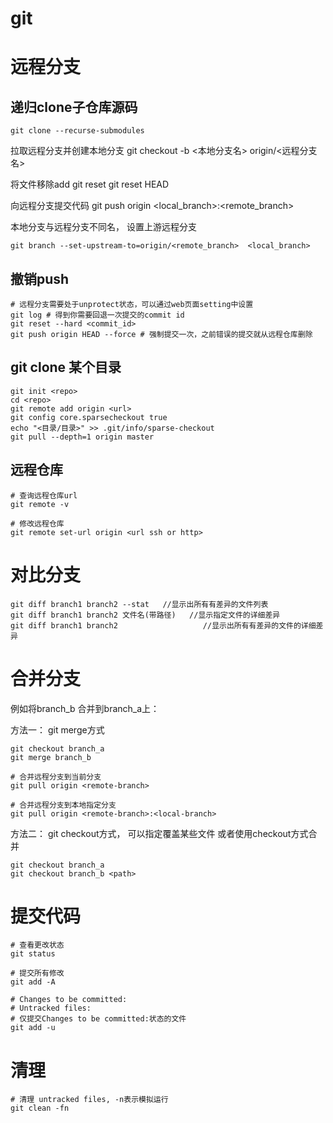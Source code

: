 

# git

# 远程分支

## 递归clone子仓库源码
```
git clone --recurse-submodules
```


拉取远程分支并创建本地分支
git checkout -b <本地分支名> origin/<远程分支名>

将文件移除add
git reset <file>
git reset HEAD <file>

向远程分支提交代码
git push origin <local_branch>:<remote_branch>

本地分支与远程分支不同名， 设置上游远程分支
```
git branch --set-upstream-to=origin/<remote_branch>  <local_branch>
```

## 撤销push
```
# 远程分支需要处于unprotect状态，可以通过web页面setting中设置
git log # 得到你需要回退一次提交的commit id
git reset --hard <commit_id>
git push origin HEAD --force # 强制提交一次，之前错误的提交就从远程仓库删除
```

## git clone 某个目录
```
git init <repo>
cd <repo>
git remote add origin <url>
git config core.sparsecheckout true
echo "<目录/目录>" >> .git/info/sparse-checkout
git pull --depth=1 origin master
```

## 远程仓库
```shell
# 查询远程仓库url
git remote -v

# 修改远程仓库
git remote set-url origin <url ssh or http>
```

# 对比分支
```
git diff branch1 branch2 --stat   //显示出所有有差异的文件列表
git diff branch1 branch2 文件名(带路径)   //显示指定文件的详细差异
git diff branch1 branch2                   //显示出所有有差异的文件的详细差异
```

# 合并分支

例如将branch_b 合并到branch_a上：

方法一： git merge方式
```
git checkout branch_a
git merge branch_b

# 合并远程分支到当前分支
git pull origin <remote-branch>

# 合并远程分支到本地指定分支
git pull origin <remote-branch>:<local-branch>
```

方法二： git checkout方式， 可以指定覆盖某些文件
或者使用checkout方式合并
```
git checkout branch_a
git checkout branch_b <path>
```

# 提交代码

```shell
# 查看更改状态
git status

# 提交所有修改
git add -A

# Changes to be committed:
# Untracked files:
# 仅提交Changes to be committed:状态的文件
git add -u
```

# 清理

```
# 清理 untracked files, -n表示模拟运行
git clean -fn
```